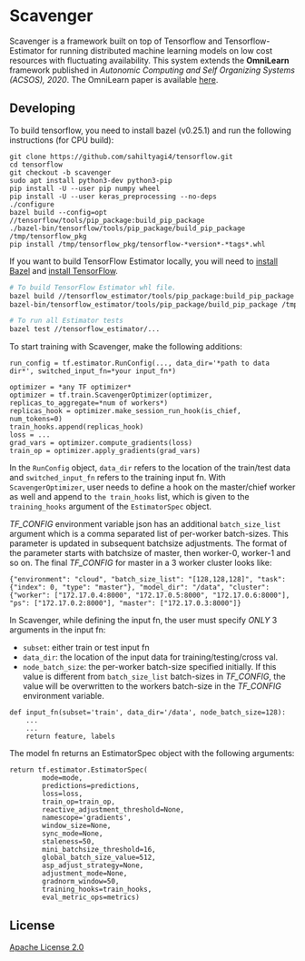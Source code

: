 # Scavenger #

Scavenger is a framework built on top of Tensorflow and Tensorflow-Estimator for running distributed machine learning models on low cost resources with fluctuating availability. This system extends the **OmniLearn** framework published in *Autonomic Computing and Self Organizing Systems (ACSOS), 2020*. The OmniLearn paper is available [here](https://www.researchgate.net/publication/343054677_Taming_Resource_Heterogeneity_In_Distributed_ML_Training_With_Dynamic_Batching).



## Developing

To build tensorflow, you need to install bazel (v0.25.1) and run the following instructions (for CPU build):
```
git clone https://github.com/sahiltyagi4/tensorflow.git
cd tensorflow
git checkout -b scavenger
sudo apt install python3-dev python3-pip
pip install -U --user pip numpy wheel
pip install -U --user keras_preprocessing --no-deps
./configure
bazel build --config=opt //tensorflow/tools/pip_package:build_pip_package
./bazel-bin/tensorflow/tools/pip_package/build_pip_package /tmp/tensorflow_pkg
pip install /tmp/tensorflow_pkg/tensorflow-*version*-*tags*.whl

```

If you want to build TensorFlow Estimator locally, you will need to [install Bazel](https://docs.bazel.build/versions/master/install.html) and [install TensorFlow]((https://www.tensorflow.org/get_started/os_setup.html)).

```sh
# To build TensorFlow Estimator whl file.
bazel build //tensorflow_estimator/tools/pip_package:build_pip_package
bazel-bin/tensorflow_estimator/tools/pip_package/build_pip_package /tmp/estimator_pip

# To run all Estimator tests
bazel test //tensorflow_estimator/...
```

To start training with Scavenger, make the following additions:

```
run_config = tf.estimator.RunConfig(..., data_dir='*path to data dir*', switched_input_fn=*your input_fn*)

optimizer = *any TF optimizer*
optimizer = tf.train.ScavengerOptimizer(optimizer, replicas_to_aggregate=*num of workers*)
replicas_hook = optimizer.make_session_run_hook(is_chief, num_tokens=0)
train_hooks.append(replicas_hook)
loss = ...
grad_vars = optimizer.compute_gradients(loss)
train_op = optimizer.apply_gradients(grad_vars)
```

In the ```RunConfig``` object, ```data_dir``` refers to the location of the train/test data and ```switched_input_fn``` refers to the training input fn. With ```ScavengerOptimizer```, user needs to define a hook on the master/chief worker as well and append to ```the train_hooks``` list, which is given to the ```training_hooks``` argument of the ```EstimatorSpec``` object.


*TF_CONFIG* environment variable json has an additional ```batch_size_list``` argument which is a comma separated list of per-worker batch-sizes. This parameter is updated in subsequent batchsize adjustments. The format of the parameter starts with batchsize of master, then worker-0, worker-1 and so on. The final *TF_CONFIG* for master in a 3 worker cluster looks like:
```
{"environment": "cloud", "batch_size_list": "[128,128,128]", "task": {"index": 0, "type": "master"}, "model_dir": "/data", "cluster": {"worker": ["172.17.0.4:8000", "172.17.0.5:8000", "172.17.0.6:8000"], "ps": ["172.17.0.2:8000"], "master": ["172.17.0.3:8000"]}
```

In Scavenger, while defining the input fn, the user must specify *ONLY* 3 arguments in the input fn:
* ```subset```: either train or test input fn
* ```data_dir```: the location of the input data for training/testing/cross val.
* ```node_batch_size```: the per-worker batch-size specified initially. If this value is different from ```batch_size_list``` batch-sizes in *TF_CONFIG*, the value will be overwritten to the workers batch-size in the *TF_CONFIG* environment variable.
```
def input_fn(subset='train', data_dir='/data', node_batch_size=128):
	...
	...
	return feature, labels
```

The model fn returns an EstimatorSpec object with the following arguments:
```
return tf.estimator.EstimatorSpec(
        mode=mode,
        predictions=predictions,
        loss=loss,
        train_op=train_op,
        reactive_adjustment_threshold=None,
        namescope='gradients',
        window_size=None,
        sync_mode=None,
        staleness=50,
        mini_batchsize_threshold=16,
        global_batch_size_value=512,
        asp_adjust_strategy=None,
        adjustment_mode=None,
        gradnorm_window=50,
        training_hooks=train_hooks,
        eval_metric_ops=metrics)
```

## License

[Apache License 2.0](LICENSE)
